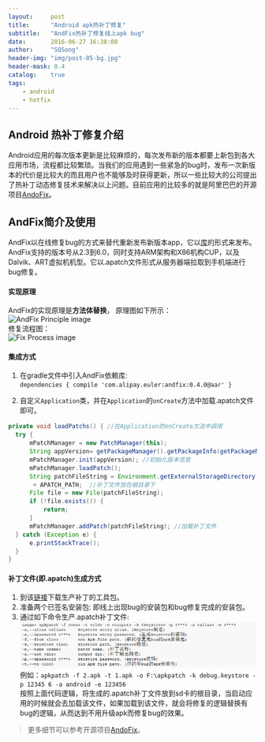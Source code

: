 ```yaml
---
layout:     post
title:      "Android apk热补丁修复"
subtitle:   "AndFix热补丁修复线上apk bug"
date:       2016-06-27 16:38:00
author:     "SQSong"
header-img: "img/post-05-bg.jpg"
header-mask: 0.4
catalog:    true
tags:
    - android
    - hotfix
---
```


## Android 热补丁修复介绍
Android应用的每次版本更新是比较麻烦的，每次发布新的版本都要上新包到各大应用市场，流程都比较繁琐。当我们的应用遇到一些紧急的bug时，发布一次新版本的代价是比较大的而且用户也不能够及时获得更新，所以一些比较大的公司提出了热补丁动态修复技术来解决以上问题。目前应用的比较多的就是阿里巴巴的开源项目[AndoFix](https://github.com/alibaba/AndFix)。

## AndFix简介及使用
AndFix以在线修复bug的方式来替代重新发布新版本app，它以[库](https://sites.google.com/a/android.com/tools/tech-docs/new-build-system/aar-format)的形式来发布。<br>
AndFix支持的版本号从2.3到6.0，同时支持ARM架构和X86机构CUP，以及Dalvik、ART虚拟机机型。它以.apatch文件形式从服务器端拉取到手机端进行bug修复。

#### 实现原理
AndFix的实现原理是**方法体替换**， 原理图如下所示：<br>
![AndFix Principle image](https://github.com/alibaba/AndFix/raw/master/images/principle.png)<br>
修复流程图：<br>
![Fix Process image](https://github.com/alibaba/AndFix/raw/master/images/process.png)
<!-- <img src="https://github.com/alibaba/AndFix/raw/master/images/process.png" width="800px" height="400px" /> -->

#### 集成方式
1. 在gradle文件中引入AndFix依赖库: <br>
`dependencies {
    compile 'com.alipay.euler:andfix:0.4.0@aar'
}`


2. 自定义`Application`类，并在`Application`的`onCreate`方法中加载.apatch文件即可。

```java
private void loadPatchs() { //在Application的onCreate方法中调用
  try {
      mPatchManager = new PatchManager(this);
      String appVersion= getPackageManager().getPackageInfo(getPackageName(), 0).versionName;
      mPatchManager.init(appVersion); //初始化版本信息
      mPatchManager.loadPatch();
      String patchFileString = Environment.getExternalStorageDirectory().getAbsolutePath()
       + APATCH_PATH;  //补丁文件放在根目录下
      File file = new File(patchFileString);
      if (!file.exists()) {
          return;
      }
      mPatchManager.addPatch(patchFileString); //加载补丁文件
  } catch (Exception e) {
      e.printStackTrace();
  }
}
```

#### 补丁文件(即.apatch)生成方式
1. 到该[链接](https://github.com/alibaba/AndFix/raw/master/tools/apkpatch-1.0.3.zip)下载生产补丁的工具包。
2. 准备两个已签名安装包:  即线上出现bug的安装包和bug修复完成的安装包。
3. 通过如下命令生产.apatch补丁文件:
  ![](/img/post-img/post-02-01.png)
例如：`apkpatch -f 2.apk -t 1.apk -o F:\apkpatch -k debug.keystore -p 12345
6 -a android -e 123456` <br>
按照上面代码逻辑，将生成的.apatch补丁文件放到sd卡的根目录，当启动应用的时候就会去加载该文件，如果加载到该文件，就会将修复的逻辑替换有bug的逻辑，从而达到不用升级apk而修复bug的效果。

> 更多细节可以参考开源项目[AndoFix](https://github.com/alibaba/AndFix)。
<br>
